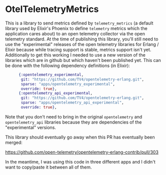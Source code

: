 # OtelTelemetryMetrics

This is a library to send metrics defined by `telemetry_metrics` (a default library used by Elixir's Phoenix to define `telemetry` metrics which the application cares about) to an open telemetry collector via the open telemetry standard.  At the time of publishing this library, you'll still need to use the "experimental" releases of the open telemetry libraries for Erlang / Elixir because while tracing support is stable, metrics support isn't yet.  Additionally to get this working I needed to use a new version of the libraries which are in github but which haven't been published yet.  This can be done with the following dependency definitions (in Elixir):

```elixir
      {:opentelemetry_experimental,
       git: "https://github.com/TV4/opentelemetry-erlang.git",
       sparse: "apps/opentelemetry_experimental",
       override: true},
      {:opentelemetry_api_experimental,
       git: "https://github.com/TV4/opentelemetry-erlang.git",
       sparse: "apps/opentelemetry_api_experimental",
       override: true},
```

Note that you don't need to bring in the original `opentelemetry` and `opentelemetry_api` libraries because they are dependencies of the "experimental" versions.

This library should eventually go away when this PR has eventually been merged:

<https://github.com/open-telemetry/opentelemetry-erlang-contrib/pull/303>

In the meantime, I was using this code in three different apps and I didn't want to copy/paste it between all of them.
